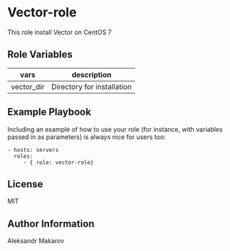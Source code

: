 Vector-role
=========

This role install Vector on CentOS 7

Role Variables
--------------

|vars|description|
|----|-----------|
|vector_dir|Directory for installation|

Example Playbook
----------------

Including an example of how to use your role (for instance, with variables passed in as parameters) is always nice for users too:

    - hosts: servers
      roles:
         - { role: vector-role}

License
-------

MIT

Author Information
------------------

Aleksandr Makarov
